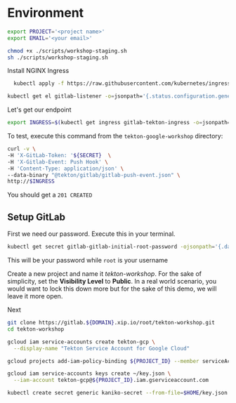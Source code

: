 <!-- https://github.com/tektoncd/triggers/tree/master/examples/gitlab -->
<!-- ttps://github.com/GoogleCloudPlatform/golang-samples/tree/master/getting-started/bookshelfh -->
<!-- https://cloud.google.com/go/getting-started/ -->

# Environment

```bash
export PROJECT='<project name>'
export EMAIL='<your email>'
```



```bash
chmod +x ./scripts/workshop-staging.sh
sh ./scripts/workshop-staging.sh
```

Install NGINX Ingress
```bash
  kubectl apply -f https://raw.githubusercontent.com/kubernetes/ingress-nginx/controller-0.32.0/deploy/static/provider/cloud/deploy.yaml
```

```bash
kubectl get el gitlab-listener -o=jsonpath='{.status.configuration.generatedName}'
```

Let's get our endpoint

```bash
export INGRESS=$(kubectl get ingress gitlab-tekton-ingress -o=jsonpath='{.status.loadBalancer.ingress[0].ip}{"\n"}')
```

To test, execute this command from the `tekton-google-workshop` directory:

```bash
curl -v \
-H 'X-GitLab-Token: '${SECRET}  \
-H 'X-Gitlab-Event: Push Hook' \
-H 'Content-Type: application/json' \
--data-binary "@tekton/gitlab/gitlab-push-event.json" \
http://$INGRESS
```

You should get a `201 CREATED`

## Setup GitLab

First we need our password. Execute this in your terminal.

```bash
kubectl get secret gitlab-gitlab-initial-root-password -ojsonpath='{.data.password}' | base64 --decode ; echo
```

This will be your password while `root` is your username

Create a new project and name it *tekton-workshop*. For the sake of simplicity, set the **Visibility Level** to **Public**. In a real world scenario, you would want to lock this down more but for the sake of this demo, we will leave it more open.

Next

```bash
git clone https://gitlab.${DOMAIN}.xip.io/root/tekton-workshop.git
cd tekton-workshop
```

```bash
gcloud iam service-accounts create tekton-gcp \
  --display-name "Tekton Service Account for Google Cloud"
```

```bash
gcloud projects add-iam-policy-binding ${PROJECT_ID} --member serviceAccount:tekton-gcp@${PROJECT_ID}.iam.gserviceaccount.com --role roles/compute.storageAdmin
```

```bash
gcloud iam service-accounts keys create ~/key.json \
  --iam-account tekton-gcp@${PROJECT_ID}.iam.gserviceaccount.com
  ```

```bash
kubectl create secret generic kaniko-secret --from-file=$HOME/key.json
```
